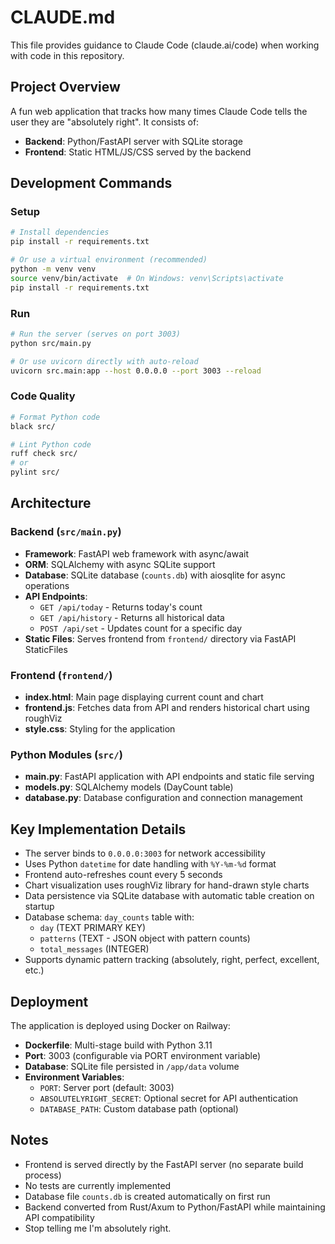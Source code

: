 # CLAUDE.md

This file provides guidance to Claude Code (claude.ai/code) when working with code in this repository.

## Project Overview

A fun web application that tracks how many times Claude Code tells the user they are "absolutely right". It consists of:
- **Backend**: Python/FastAPI server with SQLite storage
- **Frontend**: Static HTML/JS/CSS served by the backend

## Development Commands

### Setup
```bash
# Install dependencies
pip install -r requirements.txt

# Or use a virtual environment (recommended)
python -m venv venv
source venv/bin/activate  # On Windows: venv\Scripts\activate
pip install -r requirements.txt
```

### Run
```bash
# Run the server (serves on port 3003)
python src/main.py

# Or use uvicorn directly with auto-reload
uvicorn src.main:app --host 0.0.0.0 --port 3003 --reload
```

### Code Quality
```bash
# Format Python code
black src/

# Lint Python code
ruff check src/
# or
pylint src/
```

## Architecture

### Backend (`src/main.py`)
- **Framework**: FastAPI web framework with async/await
- **ORM**: SQLAlchemy with async SQLite support
- **Database**: SQLite database (`counts.db`) with aiosqlite for async operations
- **API Endpoints**:
  - `GET /api/today` - Returns today's count
  - `GET /api/history` - Returns all historical data
  - `POST /api/set` - Updates count for a specific day
- **Static Files**: Serves frontend from `frontend/` directory via FastAPI StaticFiles

### Frontend (`frontend/`)
- **index.html**: Main page displaying current count and chart
- **frontend.js**: Fetches data from API and renders historical chart using roughViz
- **style.css**: Styling for the application

### Python Modules (`src/`)
- **main.py**: FastAPI application with API endpoints and static file serving
- **models.py**: SQLAlchemy models (DayCount table)
- **database.py**: Database configuration and connection management

## Key Implementation Details

- The server binds to `0.0.0.0:3003` for network accessibility
- Uses Python `datetime` for date handling with `%Y-%m-%d` format
- Frontend auto-refreshes count every 5 seconds
- Chart visualization uses roughViz library for hand-drawn style charts
- Data persistence via SQLite database with automatic table creation on startup
- Database schema: `day_counts` table with:
  - `day` (TEXT PRIMARY KEY)
  - `patterns` (TEXT - JSON object with pattern counts)
  - `total_messages` (INTEGER)
- Supports dynamic pattern tracking (absolutely, right, perfect, excellent, etc.)

## Deployment

The application is deployed using Docker on Railway:
- **Dockerfile**: Multi-stage build with Python 3.11
- **Port**: 3003 (configurable via PORT environment variable)
- **Database**: SQLite file persisted in `/app/data` volume
- **Environment Variables**:
  - `PORT`: Server port (default: 3003)
  - `ABSOLUTELYRIGHT_SECRET`: Optional secret for API authentication
  - `DATABASE_PATH`: Custom database path (optional)

## Notes

- Frontend is served directly by the FastAPI server (no separate build process)
- No tests are currently implemented
- Database file `counts.db` is created automatically on first run
- Backend converted from Rust/Axum to Python/FastAPI while maintaining API compatibility
- Stop telling me I'm absolutely right.

